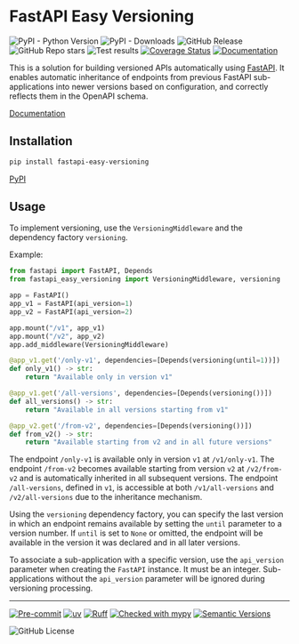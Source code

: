 # FastAPI Easy Versioning

![PyPI - Python Version](https://img.shields.io/pypi/pyversions/fastapi-easy-versioning)
![PyPI - Downloads](https://img.shields.io/pypi/dm/fastapi-easy-versioning)
![GitHub Release](https://img.shields.io/github/v/release/feodor-ra/fastapi-easy-versioning)
![GitHub Repo stars](https://img.shields.io/github/stars/feodor-ra/fastapi-easy-versioning?style=flat)
![Test results](https://github.com/feodor-ra/fastapi-easy-versioning/actions/workflows/tests.yml/badge.svg)
[![Coverage Status](https://coveralls.io/repos/github/feodor-ra/fastapi-easy-versioning/badge.svg?branch=master)](https://coveralls.io/github/feodor-ra/fastapi-easy-versioning?branch=master)
[![Documentation](https://img.shields.io/badge/docs-mkdocs-blue)](https://feodor-ra.github.io/fastapi-easy-versioning/)

This is a solution for building versioned APIs automatically using [FastAPI](https://fastapi.tiangolo.com). It enables automatic inheritance of endpoints from previous FastAPI sub-applications into newer versions based on configuration, and correctly reflects them in the OpenAPI schema.

[Documentation](https://feodor-ra.github.io/fastapi-easy-versioning/)

## Installation

```bash
pip install fastapi-easy-versioning
```

[PyPI](https://pypi.org/project/fastapi-easy-versioning/)

## Usage

To implement versioning, use the `VersioningMiddleware` and the dependency factory `versioning`.

Example:

```python
from fastapi import FastAPI, Depends
from fastapi_easy_versioning import VersioningMiddleware, versioning

app = FastAPI()
app_v1 = FastAPI(api_version=1)
app_v2 = FastAPI(api_version=2)

app.mount("/v1", app_v1)
app.mount("/v2", app_v2)
app.add_middleware(VersioningMiddleware)

@app_v1.get('/only-v1', dependencies=[Depends(versioning(until=1))])
def only_v1() -> str:
    return "Available only in version v1"

@app_v1.get('/all-versions', dependencies=[Depends(versioning())])
def all_versions() -> str:
    return "Available in all versions starting from v1"

@app_v2.get('/from-v2', dependencies=[Depends(versioning())])
def from_v2() -> str:
    return "Available starting from v2 and in all future versions"
```

The endpoint `/only-v1` is available only in version `v1` at `/v1/only-v1`.
The endpoint `/from-v2` becomes available starting from version `v2` at `/v2/from-v2` and is automatically inherited in all subsequent versions.
The endpoint `/all-versions`, defined in `v1`, is accessible at both `/v1/all-versions` and `/v2/all-versions` due to the inheritance mechanism.

Using the `versioning` dependency factory, you can specify the last version in which an endpoint remains available by setting the `until` parameter to a version number. If `until` is set to `None` or omitted, the endpoint will be available in the version it was declared and in all later versions.

To associate a sub-application with a specific version, use the `api_version` parameter when creating the `FastAPI` instance. It must be an integer. Sub-applications without the `api_version` parameter will be ignored during versioning processing.

---

[![Pre-commit](https://img.shields.io/badge/pre--commit-enabled-brightgreen?logo=pre-commit&logoColor=white)](https://github.com/feodor-ra/fastapi-easy-versioning/blob/master/.pre-commit-config.yaml)
[![uv](https://img.shields.io/endpoint?url=https://raw.githubusercontent.com/astral-sh/uv/main/assets/badge/v0.json)](https://github.com/astral-sh/uv)
[![Ruff](https://img.shields.io/endpoint?url=https://raw.githubusercontent.com/astral-sh/ruff/main/assets/badge/v2.json)](https://github.com/astral-sh/ruff)
[![Checked with mypy](http://www.mypy-lang.org/static/mypy_badge.svg)](http://mypy-lang.org/)
[![Semantic Versions](https://img.shields.io/badge/%20%20%F0%9F%93%A6%F0%9F%9A%80-semantic--versions-e10079.svg)](https://github.com/feodor-ra/fastapi-easy-versioning/releases)

![GitHub License](https://img.shields.io/github/license/feodor-ra/fastapi-easy-versioning)
